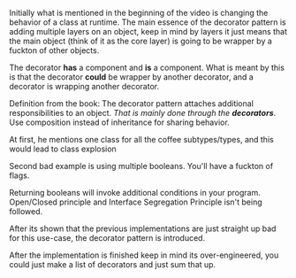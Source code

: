 Initially what is mentioned in the beginning of the video is changing the behavior
of a class at runtime.
The main essence of the decorator pattern is adding multiple layers on an object, 
keep in mind by layers it just means that the main object (think of it as the core layer)
is going to be wrapper by a fuckton of other objects.

The decorator **has** a component and **is** a component.
What is meant by this is that the decorator **could** be wrapper by another decorator,
and a decorator is wrapping another decorator.

Definition from the book:
The decorator pattern attaches additional responsibilities to an object. *That is mainly
done through the **decorators***. 
Use composition instead of inheritance for sharing behavior.

At first, he mentions one class for all the coffee subtypes/types, and this would lead to class explosion

Second bad example is using multiple booleans. You'll have a fuckton of flags.

Returning booleans will invoke additional conditions in your program.
Open/Closed principle and Interface Segregation Principle isn't being followed.

After its shown that the previous implementations are just straight up bad for this use-case,
the decorator pattern is introduced.


After the implementation is finished keep in mind its over-engineered, you could just
make a list of decorators and just sum that up.